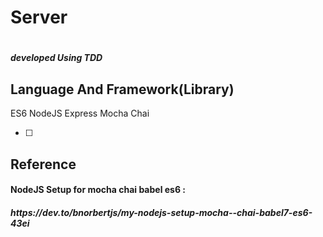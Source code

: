 <h1> Server <h1> <h5> developed Using TDD </h5>
<h2> Language And Framework(Library) </h2>
ES6 NodeJS Express Mocha Chai

- [ ] 

<h2> Reference </h2>
<h4> NodeJS Setup for mocha chai babel es6 : </h4> <h5> https://dev.to/bnorbertjs/my-nodejs-setup-mocha--chai-babel7-es6-43ei </h5>


